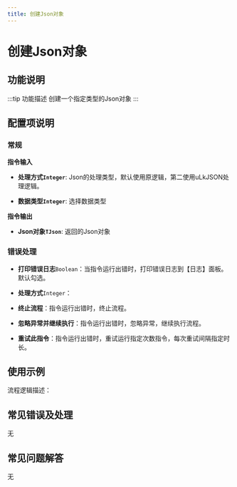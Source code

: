 ```yaml
---
title: 创建Json对象
---
```


# 创建Json对象

## 功能说明

:::tip 功能描述
创建一个指定类型的Json对象
:::

## 配置项说明

### 常规

**指令输入**

- **处理方式`Integer`**: Json的处理类型，默认使用原逻辑，第二使用uLkJSON处理逻辑。

- **数据类型`Integer`**: 选择数据类型


**指令输出**

- **Json对象`TJson`**: 返回的Json对象

### 错误处理

- **打印错误日志**`Boolean`：当指令运行出错时，打印错误日志到【日志】面板。默认勾选。

- **处理方式**`Integer`：

 - **终止流程**：指令运行出错时，终止流程。

 - **忽略异常并继续执行**：指令运行出错时，忽略异常，继续执行流程。

 - **重试此指令**：指令运行出错时，重试运行指定次数指令，每次重试间隔指定时长。

## 使用示例

流程逻辑描述：

## 常见错误及处理

无

## 常见问题解答

无

